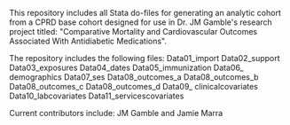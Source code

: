 This repository includes all Stata do-files for generating an analytic cohort from a CPRD base cohort designed for use in Dr. JM Gamble's research project titled: "Comparative Mortality and Cardiovascular Outcomes Associated With Antidiabetic Medications".

The repository includes the following files:
Data01_import
Data02_support
Data03_exposures
Data04_dates
Data05_immunization
Data06_ demographics
Data07_ses
Data08_outcomes_a
Data08_outcomes_b
Data08_outcomes_c
Data08_outcomes_d
Data09_ clinicalcovariates
Data10_labcovariates
Data11_servicescovariates

Current contributors include: JM Gamble and Jamie Marra
